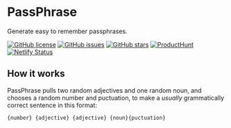 # PassPhrase
Generate easy to remember passphrases.

[![GitHub license](https://img.shields.io/github/license/fishofivory/PassPhrase)](https://github.com/fishofivory/PassPhrase/blob/master/LICENSE) [![GitHub issues](https://img.shields.io/github/issues/fishofivory/PassPhrase)](https://github.com/fishofivory/PassPhrase/issues) [![GitHub stars](https://img.shields.io/github/stars/fishofivory/PassPhrase)](https://github.com/fishofivory/PassPhrase/stargazers) [![ProductHunt](https://img.shields.io/badge/ProductHunt-Launched-green)](https://www.producthunt.com/posts/passphrase-generator) [![Netlify Status](https://api.netlify.com/api/v1/badges/7051ec32-999a-4f18-83c0-9fb3524862b9/deploy-status)](https://app.netlify.com/sites/passphrase/deploys)

## How it works

PassPhrase pulls two random adjectives and one random noun, and chooses a random number and puctuation, to make a *usually* grammatically correct sentence in this format:

`{number} {adjective} {adjective} {noun}{puctuation}`